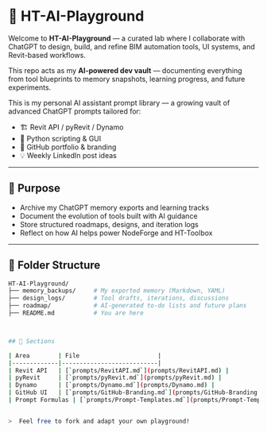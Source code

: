 # 🤖 HT-AI-Playground

Welcome to **HT-AI-Playground** — a curated lab where I collaborate with ChatGPT to design, build, and refine BIM automation tools, UI systems, and Revit-based workflows.

This repo acts as my **AI-powered dev vault** — documenting everything from tool blueprints to memory snapshots, learning progress, and future experiments.

This is my personal AI assistant prompt library — a growing vault of advanced ChatGPT prompts tailored for:

- 🏗️ Revit API / pyRevit / Dynamo
- 🐍 Python scripting & GUI
- 💼 GitHub portfolio & branding
- 💡 Weekly LinkedIn post ideas

---

## 🧠 Purpose

- Archive my ChatGPT memory exports and learning tracks
- Document the evolution of tools built with AI guidance
- Store structured roadmaps, designs, and iteration logs
- Reflect on how AI helps power NodeForge and HT-Toolbox

---

## 📂 Folder Structure

```bash
HT-AI-Playground/
├── memory_backups/     # My exported memory (Markdown, YAML)
├── design_logs/        # Tool drafts, iterations, discussions
├── roadmap/            # AI-generated to-do lists and future plans
├── README.md           # You are here



## 📂 Sections

| Area        | File                      |
|-------------|---------------------------|
| Revit API   | [`prompts/RevitAPI.md`](prompts/RevitAPI.md) |
| pyRevit     | [`prompts/pyRevit.md`](prompts/pyRevit.md) |
| Dynamo      | [`prompts/Dynamo.md`](prompts/Dynamo.md) |
| GitHub UI   | [`prompts/GitHub-Branding.md`](prompts/GitHub-Branding.md) |
| Prompt Formulas | [`prompts/Prompt-Templates.md`](prompts/Prompt-Templates.md) |


>  Feel free to fork and adapt your own playground!

